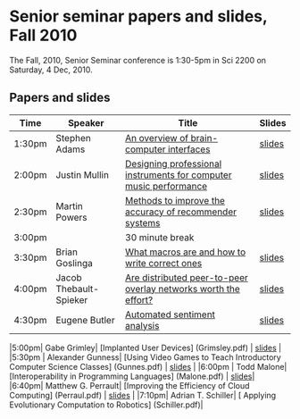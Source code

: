 # Senior seminar papers and slides, Fall 2010

The Fall, 2010, Senior Seminar conference is 1:30-5pm in Sci 2200 on Saturday, 4 Dec, 2010.

## Papers and slides

| Time | Speaker  | Title       | Slides  |
| -----|----------|-------------|---------|
| 1:30pm | Stephen Adams | [An overview of brain-computer interfaces](adams.pdf) | [slides](adams-slides.pdf) |
| 2:00pm | Justin Mullin | [Designing professional instruments for computer music performance](mullin.pdf) | [slides](mullin-slides.pdf) |
| 2:30pm | Martin Powers | [Methods to improve the accuracy of recommender systems](powers.pdf) | [slides](powers-slides.pdf) |
| 3:00pm | | 30 minute break 
| 3:30pm | Brian Goslinga | [What macros are and how to write correct ones](goslinga.pdf) | [slides](goslinga-slides.pdf) |
| 4:00pm | Jacob Thebault-Spieker | [Are distributed peer-to-peer overlay networks worth the effort?](thebault-spieker.pdf) | [slides](thebault-spieker-slides.pdf) |
| 4:30pm | Eugene Butler | [Automated sentiment analysis](butler.pdf) | [slides](butler-slides.pdf) |


|5:00pm| 	Gabe Grimley| 	[Implanted User Devices] 	(Grimsley.pdf) | [slides](Grimsley-slides.pdf) |
|5:30pm |	Alexander Gunness| 	[Using Video Games to Teach Introductory Computer Science Classes] 	(Gunnes.pdf) | [slides](Gunnes-slides.pdf) |
|6:00pm |	Todd Malone| 	[Interoperability in Programming Languages] 	(Malone.pdf) | [slides](Malone-slides.pdf)|
|6:40pm| 	Matthew G. Perrault| 	[Improving the Efficiency of Cloud Computing] (Perraul.pdf) | [slides](Perrsult-slides.pdf) |
|7:10pm| 	Adrian T. Schiller| [	Applying Evolutionary Computation to Robotics] (Schiller.pdf)| 
